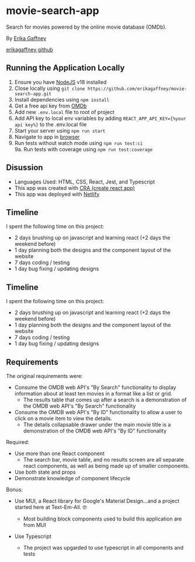 # movie-search-app

Search for movies powered by the online movie database (OMDb).

By [Erika Gaffney](mailto:erikagaffney.2014@gmail.com)

[erikagaffney github](https://github.com/erikagaffney)

## Running the Application Locally

1. Ensure you have [NodeJS](https://nodejs.org/en/download) v18 installed
2. Close locally using `git clone https://github.com/erikagaffney/movie-search-app.git`
3. Install dependencies using `npm install`
4. Get a free api key from [OMDb](https://www.omdbapi.com/apikey.aspx)
5. Add new `.env.local` file to root of project
6. Add API key to local env variables by adding `REACT_APP_API_KEY={%your api key%}` to the .env.local file
7. Start your server using `npm run start`
8. Navigate to app in [browser](http://localhost:3000)
9. Run tests without watch mode using `npm run test:ci`
   <br>9a. Run tests with coverage using `npm run test:coverage`

## Disussion

- Languages Used: HTML, CSS, React, Jest, and Typescript
- This app was created with [CRA (create react app)](https://create-react-app.dev/)
- This app was deployed with [Netlify](https://www.netlify.com/)

## Timeline

I spent the following time on this project:

- 2 days brushing up on javascript and learning react (+2 days the weekend before)
- 1 day planning both the designs and the component layout of the website
- 7 days coding / testing
- 1 day bug fixing / updating designs

## Timeline

I spent the following time on this project:

- 2 days brushing up on javascript and learning react (+2 days the weekend before)
- 1 day planning both the designs and the component layout of the website
- 7 days coding / testing
- 1 day bug fixing / updating designs

## Requirements

The original requirements were:

- Consume the OMDB web API's "By Search" functionality to display information about at least ten movies in a format like a list or grid.
  - The results table that comes up after a search is a demonstration of the OMDB web API's "By Search" functionality
- Consume the OMDB web API's "By ID" functionality to allow a user to click on a movie item to view the details.
  - The details collapsable drawer under the main movie title is a demonstration of the OMDB web API's "By ID" functionality

Required:

- Use more than one React component
  - The search bar, movie table, and no results screen are all separate react components, as well as being made up of smaller components.
- Use both state and props
- Demonstrate knowledge of component lifecycle

Bonus:

- Use MUI, a React library for Google's Material Design...and a project started here at Text-Em-All. 🤓

  - Most building block components used to build this application are from MUI

- Use Typescript
  - The project was upgarded to use typescript in all components and tests
